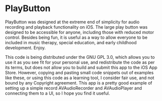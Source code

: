 PlayButton
==========

PlayButton was designed at the extreme end of simplicity for audio recording 
and playback functionality on iOS. The large play button was designed to be
accessible for anyone, including those with reduced motor control. Besides being
fun, it is useful as a way to allow everyone to be included in music therapy, special
education, and early childhood development. Enjoy.

This code is being distributed under the GNU GPL 3.0, which allows you to use it as you
see fit for your personal use, and redistribute the code as per its terms, but does not
allow you to build and submit this app to the iOS App Store. However, copying and pasting 
small code snippets out of examples like these, or using this code as a learning tool, 
I consider fair use, and not bound by any
Copyright agreement. This app is a pretty good example of setting up a simple record
AVAudioRecorder and AVAudioPlayer and connecting them to a UI, so I hope you find it useful.
